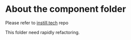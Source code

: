 # About the component folder

Please refer to [instill.tech](https://github.com/instill-ai/instill.tech/tree/main/src/components) repo 

This folder need rapidly refactoring.